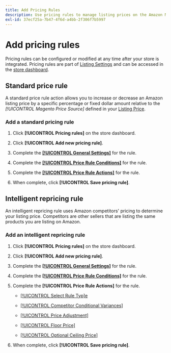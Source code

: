 ```yaml
---
title: Add Pricing Rules
description: Use pricing rules to manage listing prices on the Amazon Marketplace for your Commerce product catalog.
exl-id: 37ecf25a-7b47-4f6d-a4bb-2f306f7b5997
---
```

# Add pricing rules

Pricing rules can be configured or modified at any time after your store is integrated. Pricing rules are part of [Listing Settings](./listing-settings.md) and can be accessed in the [store dashboard](./amazon-store-dashboard.md).

## Standard price rule

A standard price rule action allows you to increase or decrease an Amazon listing price by a specific percentage or fixed dollar amount relative to the **[!UICONTROL Magento Price Source*]* defined in your [Listing Price](./listing-price.md).

### Add a standard pricing rule

1. Click **[!UICONTROL Pricing rules]** on the store dashboard.

1. Click **[!UICONTROL Add new pricing rule]**.

1. Complete the **[[!UICONTROL General Settings]](./pricing-rule-general-settings.md)** for the rule.

1. Complete the **[[!UICONTROL Price Rule Conditions]](./pricing-rule-conditions.md)** for the rule.

1. Complete the **[[!UICONTROL Price Rule Actions]](./standard-price-rules.md)** for the rule.

1. When complete, click **[!UICONTROL Save pricing rule]**.

## Intelligent repricing rule

An intelligent repricing rule uses Amazon competitors' pricing to determine your listing price. Competitors are other sellers that are listing the same products you are listing on Amazon.

### Add an intelligent repricing rule

1. Click **[!UICONTROL Pricing rules]** on the store dashboard.

1. Click **[!UICONTROL Add new pricing rule]**.

1. Complete the **[[!UICONTROL General Settings]](./pricing-rule-general-settings.md)** for the rule.

1. Complete the **[[!UICONTROL Price Rule Conditions]](./pricing-rule-conditions.md)** for the rule.

1. Complete the **[!UICONTROL Price Rule Actions]** for the rule.

    - [[!UICONTROL Select Rule Typ]e](./intelligent-repricing-rules.md)

    - [[!UICONTROL Competitor Conditional Variances]](./competitor-conditional-variances.md)

    - [[!UICONTROL Price Adjustment]](./price-adjustment.md)

    - [[!UICONTROL Floor Price]](./floor-price.md)

    - [[!UICONTROL Optional Ceiling Price]](./optional-ceiling-price.md)

1. When complete, click **[!UICONTROL Save pricing rule]**.
